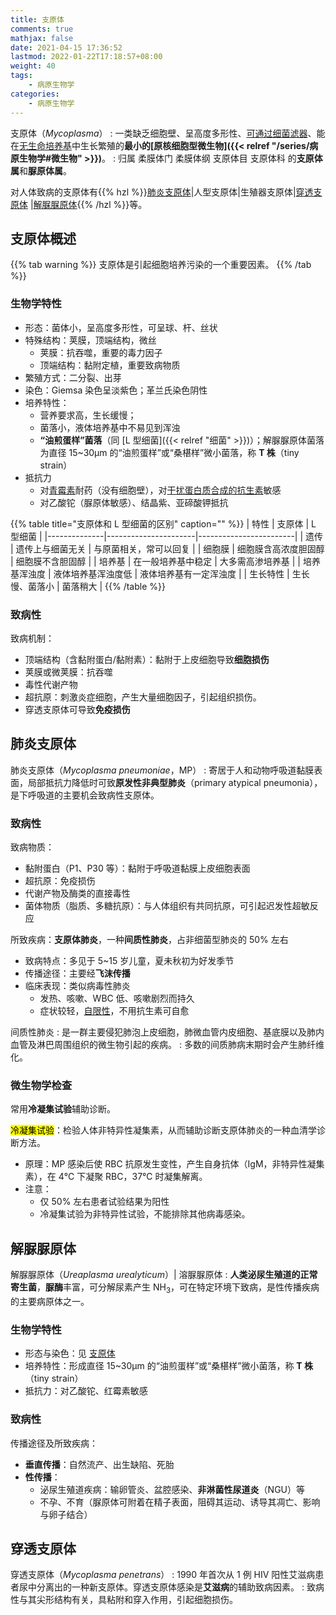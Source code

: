 ```yaml
---
title: 支原体
comments: true
mathjax: false
date: 2021-04-15 17:36:52
lastmod: 2022-01-22T17:18:57+08:00
weight: 40
tags:
    - 病原生物学
categories:
    - 病原生物学
---
```


支原体（*Mycoplasma*）
: 一类缺乏细胞壁、呈高度多形性、<ins>可通过细菌滤器</ins>、能在<ins>无生命培养基</ins>中生长繁殖的**最小的[原核细胞型微生物]({{< relref "/series/病原生物学#微生物" >}})**。
: 归属 柔膜体门 柔膜体纲 支原体目 支原体科 的**支原体属**和**脲原体属**。

对人体致病的支原体有{{% hzl %}}[肺炎支原体](#肺炎支原体)|人型支原体|生殖器支原体|[穿透支原体](#穿透支原体) |[解脲脲原体](#解脲脲原体){{% /hzl %}}等。

<!--more-->

## 支原体概述

{{% tab warning %}}
支原体是引起细胞培养污染的一个重要因素。
{{% /tab %}}

### 生物学特性

- 形态：菌体小，呈高度多形性，可呈球、杆、丝状
- 特殊结构：荚膜，顶端结构，微丝
    - 荚膜：抗吞噬，重要的毒力因子
    - 顶端结构：黏附定植，重要致病物质
- 繁殖方式：二分裂、出芽
- 染色：Giemsa 染色呈淡紫色；革兰氏染色阴性
- 培养特性：
    - 营养要求高，生长缓慢；
    - 菌落小，液体培养基中不易见到浑浊
    - **“油煎蛋样”菌落**（同 [L 型细菌]({{< relref "细菌" >}})）；解脲脲原体菌落为直径 15\~30μm 的“油煎蛋样”或“桑椹样”微小菌落，称 **T 株**（tiny strain）
- 抵抗力
    - 对<ins>青霉素</ins>耐药（没有细胞壁），对<ins>干扰蛋白质合成的抗生素</ins>敏感
    - 对乙酸铊（脲原体敏感）、结晶紫、亚碲酸钾抵抗

{{% table title="支原体和 L 型细菌的区别" caption="" %}}
| 特性         | 支原体               | L 型细菌               |
|--------------|----------------------|------------------------|
| 遗传         | 遗传上与细菌无关     | 与原菌相关，常可以回复 |
| 细胞膜       | 细胞膜含高浓度胆固醇 | 细胞膜不含胆固醇       |
| 培养基       | 在一般培养基中稳定   | 大多需高渗培养基       |
| 培养基浑浊度 | 液体培养基浑浊度低   | 液体培养基有一定浑浊度 |
| 生长特性     | 生长慢、菌落小       | 菌落稍大               |
{{% /table %}}

### 致病性

致病机制：
- 顶端结构（含黏附蛋白/黏附素）：黏附于上皮细胞导致**细胞损伤**
- 荚膜或微荚膜：抗吞噬
- 毒性代谢产物
- 超抗原：刺激炎症细胞，产生大量细胞因子，引起组织损伤。
- 穿透支原体可导致**免疫损伤**

## 肺炎支原体

肺炎支原体（*Mycoplasma pneumoniae*，MP）
: 寄居于人和动物呼吸道黏膜表面，局部抵抗力降低时可致**原发性非典型肺炎**（primary atypical pneumonia），是下呼吸道的主要机会致病性支原体。

### 致病性

致病物质：
- 黏附蛋白（P1、P30 等）：黏附于呼吸道黏膜上皮细胞表面
- 超抗原：免疫损伤
- 代谢产物及酶类的直接毒性
- 菌体物质（脂质、多糖抗原）：与人体组织有共同抗原，可引起迟发性超敏反应

所致疾病：**支原体肺炎**，一种**间质性肺炎**，占非细菌型肺炎的 50% 左右
- 致病特点：多见于 5~15 岁儿童，夏未秋初为好发季节
- 传播途径：主要经**飞沫传播**
- 临床表现：类似病毒性肺炎
    - 发热、咳嗽、WBC 低、咳嗽剧烈而持久
    - 症状较轻，<ins>自限性</ins>，不用抗生素可自愈

间质性肺炎
: 是一群主要侵犯肺泡上皮细胞，肺微血管内皮细胞、基底膜以及肺内血管及淋巴周围组织的微生物引起的疾病。
: 多数的间质肺病末期时会产生肺纤维化。

### 微生物学检查

常用**冷凝集试验**辅助诊断。

<mark>冷凝集试验</mark>：检验人体非特异性凝集素，从而辅助诊断支原体肺炎的一种血清学诊断方法。
- 原理：MP 感染后使 RBC 抗原发生变性，产生自身抗体（IgM，非特异性凝集素），在 4℃ 下凝聚 RBC，37℃ 时凝集解离。
- 注意：
    - 仅 50% 左右患者试验结果为阳性
    - 冷凝集试验为非特异性试验，不能排除其他病毒感染。

## 解脲脲原体

解脲脲原体（*Ureaplasma urealyticum*）| 溶脲脲原体
: **人类泌尿生殖道的正常寄生菌**，**脲酶**丰富，可分解尿素产生 NH<sub>3</sub>，可在特定环境下致病，是性传播疾病的主要病原体之一。

### 生物学特性

- 形态与染色：见 [支原体](#支原体概述)
- 培养特性：形成直径 15\~30μm 的“油煎蛋样”或“桑椹样”微小菌落，称 **T 株**（tiny strain）
- 抵抗力：对乙酸铊、红霉素敏感

### 致病性

传播途径及所致疾病：
- **垂直传播**：自然流产、出生缺陷、死胎
- **性传播**：
    - 泌尿生殖道疾病：输卵管炎、盆腔感染、**非淋菌性尿道炎**（NGU）等
    - 不孕、不育（脲原体可附着在精子表面，阻碍其运动、诱导其凋亡、影响与卵子结合）

## 穿透支原体

穿透支原体（*Mycoplasma penetrans*）
: 1990 年首次从 1 例 HIV 阳性艾滋病患者尿中分离出的一种新支原体。穿透支原体感染是**艾滋病**的辅助致病因素。
: 致病性与其尖形结构有关，具粘附和穿入作用，引起细胞损伤。
